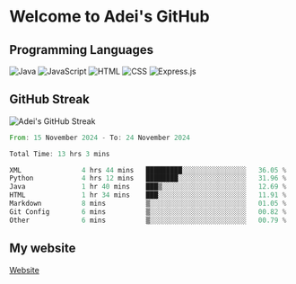 # Welcome to Adei's GitHub

## Programming Languages
![Java](https://img.shields.io/badge/Java-007396?style=flat-square&logo=java&logoColor=white)
![JavaScript](https://img.shields.io/badge/JavaScript-F7DF1E?style=flat-square&logo=javascript&logoColor=black)
![HTML](https://img.shields.io/badge/HTML-E34F26?style=flat-square&logo=html5&logoColor=white)
![CSS](https://img.shields.io/badge/CSS-1572B6?style=flat-square&logo=css3&logoColor=white)
![Express.js](https://img.shields.io/badge/Express.js-000000?style=flat-square&logo=express&logoColor=white)


## GitHub Streak
![Adei's GitHub Streak](https://github-readme-streak-stats.herokuapp.com/?user=AdeiTamayo&hide_border=true)

<!--START_SECTION:waka-->

```rust
From: 15 November 2024 - To: 24 November 2024

Total Time: 13 hrs 3 mins

XML               4 hrs 44 mins   █████████░░░░░░░░░░░░░░░░   36.05 %
Python            4 hrs 12 mins   ████████░░░░░░░░░░░░░░░░░   31.96 %
Java              1 hr 40 mins    ███▒░░░░░░░░░░░░░░░░░░░░░   12.69 %
HTML              1 hr 34 mins    ███░░░░░░░░░░░░░░░░░░░░░░   11.91 %
Markdown          8 mins          ▒░░░░░░░░░░░░░░░░░░░░░░░░   01.05 %
Git Config        6 mins          ▒░░░░░░░░░░░░░░░░░░░░░░░░   00.82 %
Other             6 mins          ▒░░░░░░░░░░░░░░░░░░░░░░░░   00.79 %
```

<!--END_SECTION:waka-->

## My website
[Website](https://adei.eus)


